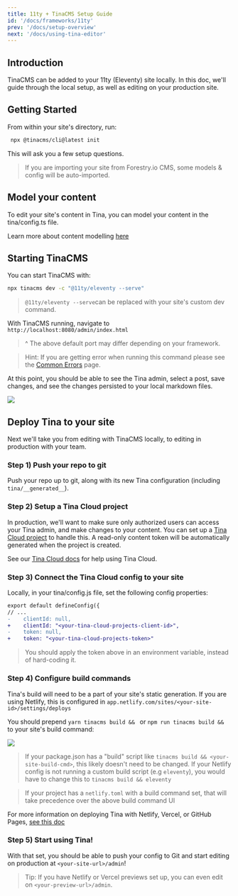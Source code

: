 ```yaml
---
title: 11ty + TinaCMS Setup Guide
id: '/docs/frameworks/11ty'
prev: '/docs/setup-overview'
next: '/docs/using-tina-editor'
---
```


## Introduction

TinaCMS can be added to your 11ty (Eleventy) site locally. In this doc, we'll guide through the local setup, as well as editing on your production site.

## Getting Started

From within your site's directory, run:

```bash
 npx @tinacms/cli@latest init
```

This will ask you a few setup questions.

> If you are importing your site from Forestry.io CMS, some models & config will be auto-imported.

## Model your content

To edit your site's content in Tina, you can model your content in the tina/config.ts file.

Learn more about content modelling [here](/docs/schema/)

## Starting TinaCMS

You can start TinaCMS with:

```bash
npx tinacms dev -c "@11ty/eleventy --serve"
```

> `@11ty/eleventy --serve`can be replaced with your site's custom dev command.

With TinaCMS running, navigate to `http://localhost:8080/admin/index.html`

> ^ The above default port may differ depending on your framework.

> Hint: If you are getting error when running this command please see the [Common Errors](/docs/forestry/common-errors) page.

At this point, you should be able to see the Tina admin, select a post, save changes, and see the changes persisted to your local markdown files.

![](/img/hugo-tina-admin-screenshot.png)

## Deploy Tina to your site

Next we'll take you from editing with TinaCMS locally, to editing in production with your team.

### Step 1) Push your repo to git

Push your repo up to git, along with its new Tina configuration (including `tina/__generated__`).

### Step 2) Setup a Tina Cloud project

In production, we'll want to make sure only authorized users can access your Tina admin, and make changes to your content. You can set up a [Tina Cloud project](https://app.tina.io/) to handle this.
A read-only content token will be automatically generated when the project is created.

See our [Tina Cloud docs](https://tina.io/docs/tina-cloud/) for help using Tina Cloud.

### Step 3) Connect the Tina Cloud config to your site

Locally, in your tina/config.js file, set the following config properties:

```diff
export default defineConfig({
// ...
-    clientId: null,
+    clientId: "<your-tina-cloud-projects-client-id>",
-    token: null,
+    token: "<your-tina-cloud-projects-token>"
```

> You should apply the token above in an environment variable, instead of hard-coding it.

### Step 4) Configure build commands

Tina's build will need to be a part of your site's static generation.
If you are using Netlify, this is configured in `app.netlify.com/sites/<your-site-id>/settings/deploys`

You should prepend `yarn tinacms build && ` or `npm run tinacms build && ` to your site's build command:

![](https://res.cloudinary.com/forestry-demo/image/upload/v1670337650/tina-io/docs/forestry-migration/Screen_Shot_2022-12-06_at_10.38.10_AM.png)

> If your package.json has a "build" script like `tinacms build && <your-site-build-cmd>`, this likely doesn't need to be changed. If your Netlify config is not running a custom build script (e.g `eleventy`), you would have to change this to `tinacms build && eleventy`

> If your project has a `netlify.toml` with a build command set, that will take precedence over the above build command UI

For more information on deploying Tina with Netlify, Vercel, or GitHub Pages, [see this doc](/docs/tina-cloud/connecting-site/#deploying-your-site-with-the-tinacms-admin)

### Step 5) Start using Tina!

With that set, you should be able to push your config to Git and start editing on production at `<your-site-url>/admin`!

> Tip: If you have Netlify or Vercel previews set up, you can even edit on `<your-preview-url>/admin`.
